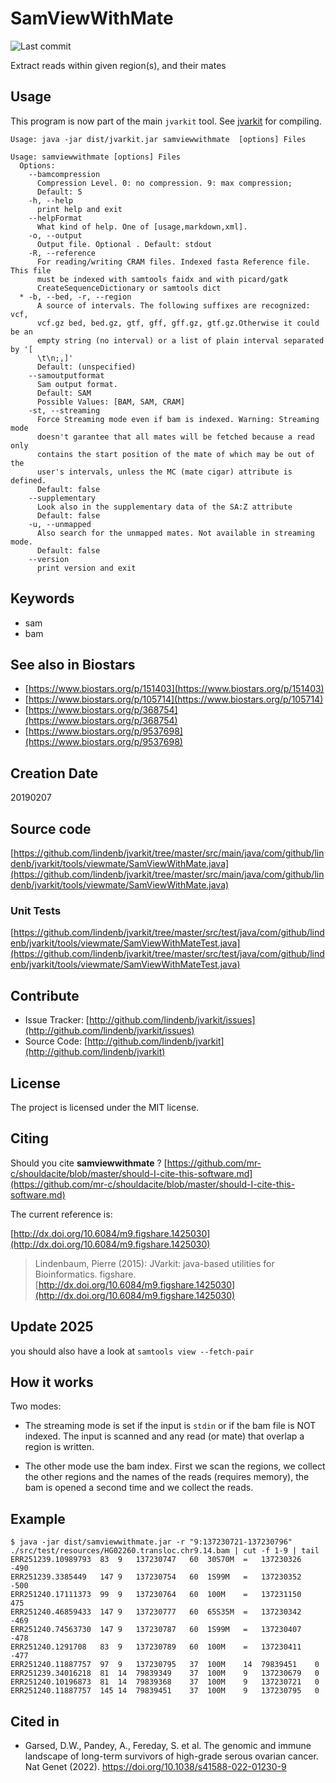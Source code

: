 # SamViewWithMate

![Last commit](https://img.shields.io/github/last-commit/lindenb/jvarkit.png)

Extract reads within given region(s), and their mates


## Usage


This program is now part of the main `jvarkit` tool. See [jvarkit](JvarkitCentral.md) for compiling.


```
Usage: java -jar dist/jvarkit.jar samviewwithmate  [options] Files

Usage: samviewwithmate [options] Files
  Options:
    --bamcompression
      Compression Level. 0: no compression. 9: max compression;
      Default: 5
    -h, --help
      print help and exit
    --helpFormat
      What kind of help. One of [usage,markdown,xml].
    -o, --output
      Output file. Optional . Default: stdout
    -R, --reference
      For reading/writing CRAM files. Indexed fasta Reference file. This file 
      must be indexed with samtools faidx and with picard/gatk 
      CreateSequenceDictionary or samtools dict
  * -b, --bed, -r, --region
      A source of intervals. The following suffixes are recognized: vcf, 
      vcf.gz bed, bed.gz, gtf, gff, gff.gz, gtf.gz.Otherwise it could be an 
      empty string (no interval) or a list of plain interval separated by '[ 
      \t\n;,]' 
      Default: (unspecified)
    --samoutputformat
      Sam output format.
      Default: SAM
      Possible Values: [BAM, SAM, CRAM]
    -st, --streaming
      Force Streaming mode even if bam is indexed. Warning: Streaming mode 
      doesn't garantee that all mates will be fetched because a read only 
      contains the start position of the mate of which may be out of the 
      user's intervals, unless the MC (mate cigar) attribute is defined.
      Default: false
    --supplementary
      Look also in the supplementary data of the SA:Z attribute
      Default: false
    -u, --unmapped
      Also search for the unmapped mates. Not available in streaming mode.
      Default: false
    --version
      print version and exit

```


## Keywords

 * sam
 * bam



## See also in Biostars

 * [https://www.biostars.org/p/151403](https://www.biostars.org/p/151403)
 * [https://www.biostars.org/p/105714](https://www.biostars.org/p/105714)
 * [https://www.biostars.org/p/368754](https://www.biostars.org/p/368754)
 * [https://www.biostars.org/p/9537698](https://www.biostars.org/p/9537698)



## Creation Date

20190207

## Source code 

[https://github.com/lindenb/jvarkit/tree/master/src/main/java/com/github/lindenb/jvarkit/tools/viewmate/SamViewWithMate.java](https://github.com/lindenb/jvarkit/tree/master/src/main/java/com/github/lindenb/jvarkit/tools/viewmate/SamViewWithMate.java)

### Unit Tests

[https://github.com/lindenb/jvarkit/tree/master/src/test/java/com/github/lindenb/jvarkit/tools/viewmate/SamViewWithMateTest.java](https://github.com/lindenb/jvarkit/tree/master/src/test/java/com/github/lindenb/jvarkit/tools/viewmate/SamViewWithMateTest.java)


## Contribute

- Issue Tracker: [http://github.com/lindenb/jvarkit/issues](http://github.com/lindenb/jvarkit/issues)
- Source Code: [http://github.com/lindenb/jvarkit](http://github.com/lindenb/jvarkit)

## License

The project is licensed under the MIT license.

## Citing

Should you cite **samviewwithmate** ? [https://github.com/mr-c/shouldacite/blob/master/should-I-cite-this-software.md](https://github.com/mr-c/shouldacite/blob/master/should-I-cite-this-software.md)

The current reference is:

[http://dx.doi.org/10.6084/m9.figshare.1425030](http://dx.doi.org/10.6084/m9.figshare.1425030)

> Lindenbaum, Pierre (2015): JVarkit: java-based utilities for Bioinformatics. figshare.
> [http://dx.doi.org/10.6084/m9.figshare.1425030](http://dx.doi.org/10.6084/m9.figshare.1425030)


## Update 2025

you should also have a look at `samtools view --fetch-pair`

## How it works

Two modes:

  * The streaming mode is set if the input is `stdin` or if the bam file is NOT indexed. The input is scanned and any read (or mate) that overlap a region is written.

  * The other mode use the bam index. First we scan the regions, we collect the other regions and the names of the reads (requires memory), the bam is opened a second time and we collect the reads.

## Example

```
$ java -jar dist/samviewwithmate.jar -r "9:137230721-137230796"  ./src/test/resources/HG02260.transloc.chr9.14.bam | cut -f 1-9 | tail
ERR251239.10989793	83	9	137230747	60	30S70M	=	137230326	-490
ERR251239.3385449	147	9	137230754	60	1S99M	=	137230352	-500
ERR251240.17111373	99	9	137230764	60	100M	=	137231150	475
ERR251240.46859433	147	9	137230777	60	65S35M	=	137230342	-469
ERR251240.74563730	147	9	137230787	60	1S99M	=	137230407	-478
ERR251240.1291708	83	9	137230789	60	100M	=	137230411	-477
ERR251240.11887757	97	9	137230795	37	100M	14	79839451	0
ERR251239.34016218	81	14	79839349	37	100M	9	137230679	0
ERR251240.10196873	81	14	79839368	37	100M	9	137230721	0
ERR251240.11887757	145	14	79839451	37	100M	9	137230795	0
```

## Cited in

  * Garsed, D.W., Pandey, A., Fereday, S. et al. The genomic and immune landscape of long-term survivors of high-grade serous ovarian cancer. Nat Genet (2022). https://doi.org/10.1038/s41588-022-01230-9


